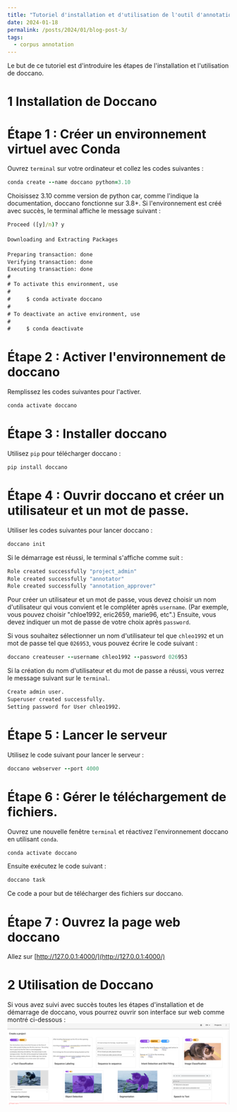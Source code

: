 ```yaml
---
title: "Tutoriel d'installation et d'utilisation de l'outil d'annotation linguistique Doccano"
date: 2024-01-18
permalink: /posts/2024/01/blog-post-3/
tags:
  - corpus annotation
---
```

Le but de ce tutoriel est d'introduire les étapes de l'installation et l'utilisation de doccano. 

1 Installation de Doccano 
======

Étape 1 : Créer un environnement virtuel avec Conda
======
Ouvrez `terminal` sur votre ordinateur et collez les codes suivantes : 

```ruby
conda create --name doccano python=3.10
```

Choisissez 3.10 comme version de python car, comme l'indique la documentation, doccano fonctionne sur 3.8+. Si l'environnement est créé avec succès, le terminal affiche le message suivant : 

```bat
Proceed ([y]/n)? y 

Downloading and Extracting Packages

Preparing transaction: done
Verifying transaction: done
Executing transaction: done
#
# To activate this environment, use
#
#     $ conda activate doccano
#
# To deactivate an active environment, use
#
#     $ conda deactivate
```

Étape 2 : Activer l'environnement de doccano
======

Remplissez les codes suivantes pour l'activer. 
```ruby
conda activate doccano
```

Étape 3 : Installer doccano
======
Utilisez `pip` pour télécharger doccano : 

```ruby
pip install doccano
```

Étape 4 : Ouvrir doccano et créer un utilisateur et un mot de passe.
======
Utiliser les codes suivantes pour lancer doccano : 

```ruby
doccano init
```
Si le démarrage est réussi, le terminal s'affiche comme suit : 

```bat
Role created successfully "project_admin"
Role created successfully "annotator"
Role created successfully "annotation_approver"
```
Pour créer un utilisateur et un mot de passe, vous devez choisir un nom d'utilisateur qui vous convient et le compléter après `username`. (Par exemple, vous pouvez choisir "chloe1992, eric2659, marie96, etc".) Ensuite, vous devez indiquer un mot de passe de votre choix après `password`.

Si vous souhaitez sélectionner un nom d'utilisateur tel que `chleo1992` et un mot de passe tel que `026953`, vous pouvez écrire le code suivant : 

```ruby
doccano createuser --username chleo1992 --password 026953
```
Si la création du nom d'utilisateur et du mot de passe a réussi, vous verrez le message suivant sur le `terminal`.

```bat
Create admin user.
Superuser created successfully.
Setting password for User chleo1992.
```

Étape 5 : Lancer le serveur
======
Utilisez le code suivant pour lancer le serveur : 
```ruby
doccano webserver --port 4000
```

Étape 6 : Gérer le téléchargement de fichiers.
======
Ouvrez une nouvelle fenêtre `terminal` et réactivez l'environnement doccano en utilisant `conda`. 

```ruby
conda activate doccano
```
Ensuite exécutez le code suivant : 
```ruby
doccano task
```
Ce code a pour but de télécharger des fichiers sur doccano. 

Étape 7 : Ouvrez la page web doccano 
======
Allez sur [http://127.0.0.1:4000/](http://127.0.0.1:4000/)

2 Utilisation de Doccano 
======
Si vous avez suivi avec succès toutes les étapes d'installation et de démarrage de doccano, vous pourrez ouvrir son interface sur web comme montré ci-dessous : 
<br/><img src='/images/interfacedoccano.png'>








